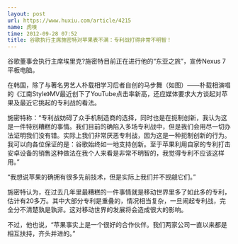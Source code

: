 ```yaml
---
layout: post
url: https://www.huxiu.com/article/4215
name: 虎嗅
time: 2012-09-28 07:52
title: 谷歌执行主席施密特对苹果表不满：专利战打得非常不明智！
---
```

谷歌董事会执行主席埃里克?施密特目前正在进行他的“东亚之旅”，宣传Nexus 7平板电脑。

在韩国，除了与著名男艺人朴载相学习后者自创的马步舞（如图）——朴载相演唱的《江南Style》MV最近创下了YouTube点击率新高，还应媒体要求大方谈起对苹果及最近它挑起的专利战的看法。

施密特称：“专利战妨碍了众手机制造商的选择，同时也是在扼制创新，我认为这是一件特别糟糕的事情。我们目前的确陷入多场专利战中，但是我们会用尽一切办法证明我们没有错。实际上我们非常厌恶专利战，因为这是一种扼制创新的行为。我可以向各位保证的是：谷歌始终如一地支持创新。至于苹果利用自家的专利打击安卓设备的销售这种做法在我个人来看是非常不明智的，我觉得专利不应该这样用。”

“我想说苹果的确拥有很多先前技术，但是实际上我们并不觊觎它们。”

施密特认为，在过去几年里最糟糕的一件事情就是移动世界里多了如此多的专利，估计有20多万。其中大部分专利是重叠的，情况相当复杂，一旦闹起专利战，完全分不清楚孰是孰非。这对移动世界的发展将会造成很大的影响。

不过，他也说，“苹果事实上是一个很好的合作伙伴。我们两家公司一直以来都是相互扶持，齐头并进的。”　

